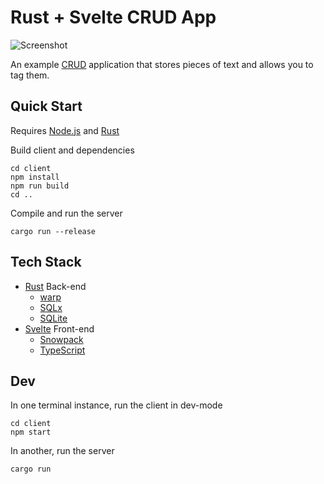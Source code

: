 # Rust + Svelte CRUD App

![Screenshot](https://imgur.com/Rp6ZsLh.png)

An example [CRUD](https://en.wikipedia.org/wiki/Create,_read,_update_and_delete) application that stores pieces of text and allows you to tag them.

## Quick Start

Requires [Node.js](https://nodejs.org) and [Rust](https://www.rust-lang.org/tools/install)

Build client and dependencies

```
cd client
npm install
npm run build
cd ..
```

Compile and run the server

```
cargo run --release
```

## Tech Stack

* [Rust](https://www.rust-lang.org/) Back-end
  * [warp](https://github.com/seanmonstar/warp)
  * [SQLx](https://github.com/launchbadge/sqlx)
  * [SQLite](https://www.sqlite.org/index.html)
* [Svelte](https://svelte.dev/) Front-end
  * [Snowpack](https://www.snowpack.dev/)
  * [TypeScript](https://www.typescriptlang.org/)

## Dev

In one terminal instance, run the client in dev-mode

```
cd client
npm start
```

In another, run the server

```
cargo run
```

